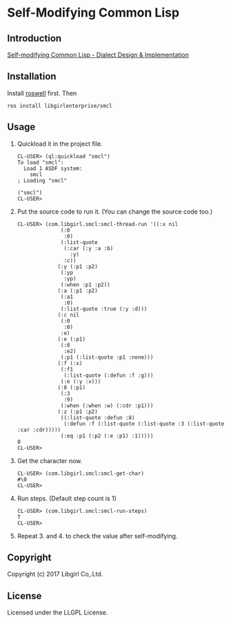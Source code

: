 # Self-Modifying Common Lisp
## Introduction
[Self-modifying Common Lisp - Dialect Design & Implementation](https://speakerdeck.com/austintinglibgirl/self-modifying-common-lisp)
## Installation
Install [roswell](https://github.com/roswell/roswell) first. Then

    ros install libgirlenterprise/smcl
## Usage
1. Quickload it in the project file.
    ```
    CL-USER> (ql:quickload "smcl")
    To load "smcl":
      Load 1 ASDF system:
        smcl
    ; Loading "smcl"

    ("smcl")
    CL-USER> 
    ```
2. Put the source code to run it. (You can change the source code too.)
    ```
    CL-USER> (com.libgirl.smcl:smcl-thread-run '((:x nil
                  (:0
                   :0)
                  (:list-quote
                   (:car (:y :a :b)
                     :y)
                   :c))
                 (:y (:p1 :p2)
                  (:yp
                   :yp)
                  (:when :p1 :p2))
                 (:a (:p1 :p2)
                  (:a1
                   :0)
                  (:list-quote :true (:y :d)))
                 (:c nil
                  (:0
                   :0)
                  :e)
                 (:e (:p1)
                  (:0
                   :e2)
                  (:p1 (:list-quote :p1 :none)))
                 (:f (:x)
                  (:f1
                   (:list-quote (:defun :f :g)))
                  (:e (:y :x)))
                 (:8 (:p1)
                  (:3
                   :9)
                  (:when (:when :w) (:cdr :p1)))
                 (:z (:p1 :p2)
                  ((:list-quote :defun :8)
                   (:defun :f (:list-quote (:list-quote :3 (:list-quote :car :cdr)))))
                  (:eq :p1 (:p2 (:e :p1) :1)))))
    0
    CL-USER>
    ```
3. Get the character now.
    ```
    CL-USER> (com.libgirl.smcl:smcl-get-char)
    #\0
    CL-USER>
    ```
4. Run steps. (Default step count is 1)
    ```
    CL-USER> (com.libgirl.smcl:smcl-run-steps)
    T
    CL-USER>
    ```
5. Repeat 3. and 4. to check the value after self-modifying.
## Copyright
Copyright (c) 2017 Libgirl Co,.Ltd.

## License
Licensed under the LLGPL License.
